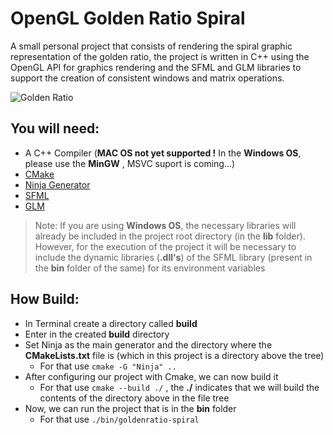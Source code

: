 # OpenGL Golden Ratio Spiral

A small personal project that consists of rendering the spiral graphic representation of the golden ratio, the project is written in C++ using the OpenGL API for graphics rendering and the SFML and GLM libraries to support the creation of consistent windows and matrix operations.

![Golden Ratio](https://user-images.githubusercontent.com/63611415/170500662-d090543b-d673-4611-8535-464a5a346ec0.png)

## You will need:
- A C++ Compiler      (**MAC OS not yet supported !** In the **Windows OS**, please use the **MinGW** , MSVC suport is coming...)
- [CMake](https://cmake.org)
- [Ninja Generator](https://ninja-build.org)
- [SFML](https://www.sfml-dev.org)
- [GLM](https://github.com/g-truc/glm)

> Note: If you are using **Windows OS**, the necessary libraries will already be included in the project root directory (in the **lib** folder). However, for the execution of the project it will be necessary to include the dynamic libraries (**.dll's**) of the SFML library (present in the **bin** folder of the same) for its environment variables

## How Build:

- In Terminal create a directory called **build**
- Enter in the created **build** directory
- Set Ninja as the main generator and the directory where the **CMakeLists.txt** file is (which in this project is a directory above the tree)
    - For that use `cmake -G "Ninja" ..`
- After configuring our project with Cmake, we can now build it
    - For that use `cmake --build ./` , the **./** indicates that we will build the contents of the directory above in the file tree
- Now, we can run the project that is in the **bin** folder
    - For that use `./bin/goldenratio-spiral`
